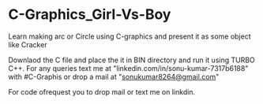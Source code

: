 # C-Graphics_Girl-Vs-Boy
Learn making arc or Circle using C-graphics and present it as some object like Cracker

Downlaod the C file and place the it in BIN directory and run it using TURBO C++. For any queries text me at "linkedin.com/in/sonu-kumar-7317b6188" with #C-Graphis or drop a mail at "sonukumar8264@gmail.com"

For code ofrequest you to drop mail or text me on linkdin.
